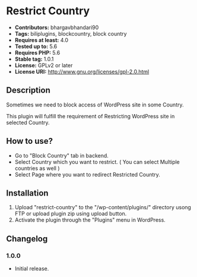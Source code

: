 # Restrict Country #
- **Contributors:** bhargavbhandari90  
- **Tags:** biliplugins, blockcountry, block country 
- **Requires at least:** 4.0 
- **Tested up to:** 5.6 
- **Requires PHP:** 5.6 
- **Stable tag:** 1.0.1 
- **License:** GPLv2 or later 
- **License URI:** http://www.gnu.org/licenses/gpl-2.0.html 

## Description ##

Sometimes we need to block access of WordPress site in some Country.

This plugin will fulfill the requirement of Restricting WordPress site in selected Country.

## How to use? ##

* Go to "Block Country" tab in backend.
* Select Country which you want to restrict. ( You can select Multiple countries as well )
* Select Page where you want to redirect Restricted Country.

## Installation ##
1. Upload "restrict-country" to the "/wp-content/plugins/" directory usong FTP or upload plugin zip using upload button.
2. Activate the plugin through the "Plugins" menu in WordPress.

## Changelog ##

### 1.0.0 ###
* Initial release.